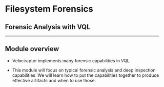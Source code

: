 <!-- .slide: class="title" -->

# Filesystem Forensics

## Forensic Analysis with VQL

---

<!-- .slide: class="content " -->

## Module overview

* Velociraptor implements many forensic capabilities in VQL

* This module will focus on typical forensic analysis and deep
  inspection capabilities. We will learn how to put the capabilities
  together to produce effective artifacts and when to use those.
